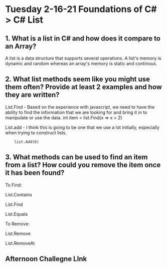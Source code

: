 # Tuesday 2-16-21 Foundations of C# > C# List


## 1. What is a list in C# and how does it compare to an Array? 

A list is a data structure that supports several operations. A list's memory is dynamic and random whereas an array's memory is static and continous. 

## 2. What list methods seem like you might use them often? Provide at least 2 examples and how they are written? 

List.Find - Based on the experience with javascript, we need to have the ability to find the information that we are looking for and bring it in to manipulate or use the data. 
        int item = list.Find(x => x > 2)

List.add - I think this is going to be one that we use a lot initially, especially when trying to construct lists. 

        list.Add(6)

## 3. What methods can be used to find an item from a list? How could you remove the item once it has been found? 
To Find: 

List.Contains

List.Find

List.Equals


To Remove: 

List.Remove

List.RemoveAt
## Afternoon Challegne LInk 



